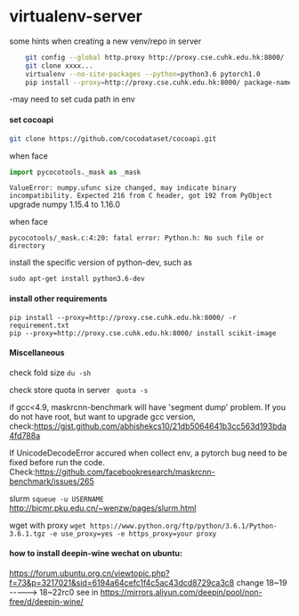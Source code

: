 # virtualenv-server
some hints when creating a new venv/repo in server

```bash
    git config --global http.proxy http://proxy.cse.cuhk.edu.hk:8000/
    git clone xxxx...
    virtualenv --no-site-packages --python=python3.6 pytorch1.0
    pip install --proxy=http://proxy.cse.cuhk.edu.hk:8000/ package-name
```

-may need to set cuda path in env

#### set cocoapi

  ```bash
  git clone https://github.com/cocodataset/cocoapi.git
```

when face
```python
import pycocotools._mask as _mask
```

`ValueError: numpy.ufunc size changed, may indicate binary incompatibility. Expected 216 from C header, got 192 from PyObject`
upgrade numpy 1.15.4 to 1.16.0

when face 
```
pycocotools/_mask.c:4:20: fatal error: Python.h: No such file or directory
```
install the specific version of python-dev, such as 
```
sudo apt-get install python3.6-dev
```

#### install other requirements
```  
pip install --proxy=http://proxy.cse.cuhk.edu.hk:8000/ -r requirement.txt
pip --proxy=http://proxy.cse.cuhk.edu.hk:8000/ install scikit-image

```

#### Miscellaneous
check fold size `du -sh`

check store quota in server ` quota -s`

if gcc<4.9, maskrcnn-benchmark will have 'segment dump' problem. If you do not have root, but want to upgrade gcc version, check:https://gist.github.com/abhishekcs10/21db5064641b3cc563d193bda4fd788a

If UnicodeDecodeError accured when collect env, a pytorch bug need to be fixed before run the code. Check:https://github.com/facebookresearch/maskrcnn-benchmark/issues/265

slurm
`squeue -u USERNAME`
http://bicmr.pku.edu.cn/~wenzw/pages/slurm.html

wget with proxy
`wget https://www.python.org/ftp/python/3.6.1/Python-3.6.1.tgz -e use_proxy=yes -e https_proxy=your proxy`

#### how to install deepin-wine wechat on ubuntu:
https://forum.ubuntu.org.cn/viewtopic.php?f=73&p=3217021&sid=6194a64cefc1f4c5ac43dcd8729ca3c8
change 18~19 ----->  18~22rc0
see in https://mirrors.aliyun.com/deepin/pool/non-free/d/deepin-wine/

